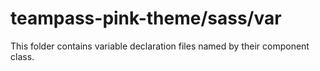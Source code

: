 # teampass-pink-theme/sass/var

This folder contains variable declaration files named by their component class.
